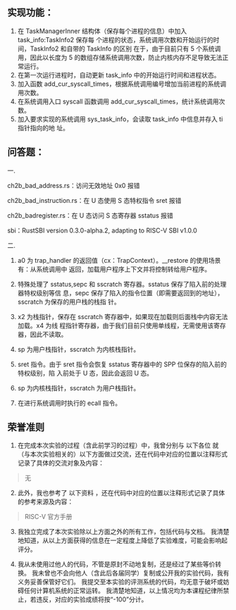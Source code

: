 ## 实现功能： 
1. 在 TaskManagerInner 结构体（保存每个进程的信息）中加入 task_info:TaskInfo2 保存每
个进程的状态，系统调用次数和开始运行的时间，TaskInfo2 和自带的 TaskInfo 的区别
在于，由于目前只有 5 个系统调用，因此以长度为 5 的数组存储系统调用次数，防止内核内存不足导致无法正常运行。 
2. 在第一次运行进程时，自动更新 task_info 中的开始运行时间和进程状态。 
3. 加入函数 add_cur_syscall_times，根据系统调用编号增加当前进程的系统调用次数。 
4. 在系统调用入口 syscall 函数调用 add_cur_syscall_times，统计系统调用次数。 
5. 加入要求实现的系统调用 sys_task_info，会读取 task_info 中信息并存入 ti 指针指向的地
址。 

## 问答题： 

一. 

ch2b_bad_address.rs：访问无效地址 0x0 报错 

ch2b_bad_instruction.rs：在 U 态使用 S 态特权指令 sret 报错 

ch2b_badregister.rs：在 U 态访问 S 态寄存器 sstatus 报错 

sbi：RustSBI version 0.3.0-alpha.2, adapting to RISC-V SBI v1.0.0 

二. 
1. a0 为 trap_handler 的返回值（cx：TrapContext）。__restore 的使用场景有：从系统调用中
返回，加载用户程序上下文并将控制转给用户程序。 

2. 特殊处理了 sstatus,sepc 和 sscratch 寄存器。sstatus 保存了陷入前的处理器特权级别等信
息，sepc 保存了陷入的指令位置（即需要返回到的地址），sscratch 为保存的用户栈的栈指
针。 

3. x2 为栈指针，保存在 sscratch 寄存器中，如果现在加载则后面栈中内容无法加载。x4 为线
程指针寄存器，由于我们目前只使用单线程，无需使用该寄存器，因此不读取。 

4. sp 为用户栈指针，sscratch 为内核栈指针。 

5. sret 指令。由于 sret 指令会恢复 sstatus 寄存器中的 SPP 位保存的陷入前的特权级别，陷
入前处于 U 态，因此会返回 U 态。 

6. sp 为内核栈指针，sscratch 为用户栈指针。 
   
7. 在进行系统调用时执行的 ecall 指令。 


## 荣誉准则

1. 在完成本次实验的过程（含此前学习的过程）中，我曾分别与 以下各位 就（与本次实验相关的）以下方面做过交流，还在代码中对应的位置以注释形式记录了具体的交流对象及内容：

>无

2. 此外，我也参考了 以下资料 ，还在代码中对应的位置以注释形式记录了具体的参考来源及内容：

>RISC-V 官方手册

3. 我独立完成了本次实验除以上方面之外的所有工作，包括代码与文档。 我清楚地知道，从以上方面获得的信息在一定程度上降低了实验难度，可能会影响起评分。

4. 我从未使用过他人的代码，不管是原封不动地复制，还是经过了某些等价转换。 我未曾也不会向他人（含此后各届同学）复制或公开我的实验代码，我有义务妥善保管好它们。 我提交至本实验的评测系统的代码，均无意于破坏或妨碍任何计算机系统的正常运转。 我清楚地知道，以上情况均为本课程纪律所禁止，若违反，对应的实验成绩将按“-100”分计。